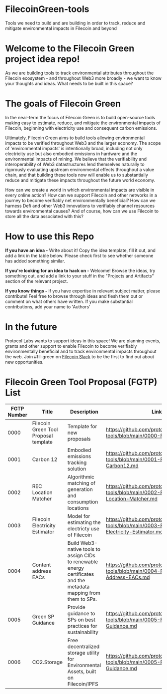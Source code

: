 # FilecoinGreen-tools
Tools we need to build and are building in order to track, reduce and mitigate environmental impacts in Filecoin and beyond

# Welcome to the Filecoin Green project idea repo!
As we are building tools to track environmental attributes throughout the Filecoin ecosystem - and throughout Web3 more broadly - we want to know your thoughts and ideas. What needs to be built in this space?

# The goals of Filecoin Green

In the near-term the focus of Filecoin Green is to build open-source tools making easy to estimate, reduce, and mitigate the environmental impacts of Filecoin, beginning with electricity use and consequent carbon emissions.

Ultimately, Filecoin Green aims to build tools allowing environmental impacts to be verified throughout Web3 and the larger economy. The scope of 'environmental impacts' is intentionally broad, including not only electricity use but also embodied emissions in hardware and the environmental impacts of mining. We believe that the verifiability and interoperability of Web3 datastructures lend themselves naturally to rigorously evaluating upstream environmental effects throughout a value chain, and that building these tools now will enable us to substantially reduce and mitigate these impacts throughout the future world economy.

How can we create a world in which environmental impacts are visible in every online action? How can we support Filecoin and other networks in a journey to become verifiably net environmentally beneficial? How can we harness Defi and other Web3 innovations to verifiably channel resources towards environmental causes? And of course, how can we use Filecoin to store all the data associated with this?

# How to use this Repo
**If you have an idea -** Write about it! Copy the idea template, fill it out, and add a link in the table below. Please check first to see whether someone has added something similar.

**If you're looking for an idea to hack on -** Welcome! Browse the ideas, try something out, and add a link to your stuff in the "Projects and Artifacts" section of the relevant project.

**If you know things -** If you have expertise in relevant subject matter, please contribute! Feel free to browse through ideas and flesh them out or comment on what others have written. If you make substantial contributions, add your name to 'Authors'

# In the future
Protocol Labs wants to support ideas in this space! We are planning events, grants and other support to enable Filecoin to become verifiably environmentally beneficial and to track environmental impacts throughout the web. Join #fil-green on [Filecoin Slack](https://filecoin.io/slack) to be the first to find out about new opportunities.

# Filecoin Green Tool Proposal (FGTP) List
|FGTP Number|Title|Description|Link|
|---|---|---|---|
| 0000 | Filecoin Green Tool Proposal template | Template for new proposals | https://github.com/protocol/FilecoinGreen-tools/blob/main/0000-FGTP-template.md |
| 0001 | Carbon 12 | Embodied emissions tracking solution | https://github.com/protocol/FilecoinGreen-tools/blob/main/0001-FGTP-Carbon12.md |
| 0002 | REC Location Matcher | Algorithmic matching of generation and consumption locations | https://github.com/protocol/FilecoinGreen-tools/blob/main/0002-FGTP-REC-Location-Matcher.md |
| 0003 | Filecoin Electricity Estimator | Model for estimating the electricty use of Filecoin  | https://github.com/protocol/FilecoinGreen-tools/blob/main/0003-FGTP-Filecoin-Electricity-Estimator.md |
| 0004 | Content address EACs | Build Web3-native tools to assign CIDs to renewable energy certificates and the metadata mapping from them to SPs.  | https://github.com/protocol/FilecoinGreen-tools/blob/main/0004-FGTP-Content-Address-EACs.md |
| 0005 | Green SP Guidance | Provide guidance to SPs on best practices for sustainability | https://github.com/protocol/FilecoinGreen-tools/blob/main/0005-FGTP-Green-SP-Guidance.md |
| 0006 | CO2.Storage | Free decentralized storage utility for Environmental Assets, built on Filecoin/IPFS | https://github.com/protocol/FilecoinGreen-tools/blob/main/0005-FGTP-Green-SP-Guidance.md |






